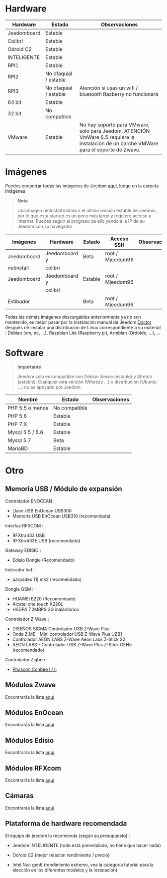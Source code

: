 Hardware
========

Hardware | Estado | Observaciones
--- | --- | ---
Jeedomboard             | Estable                  |
Colibrí            | Estable                  |
Odroid C2               | Estable                  |                          
INTELIGENTE                   | Estable                  |                          
RPI1                    | Estable                  |                          
RPI2                    | No ofaquíal / estable     |                          
RPI3                    | No ofaquíal / estable     | Atención si usas un wifi / bluetooth Razberry no funcionará
64 bit                 | Estable                  |                          
32 bit                 | No compatible            |                          
VMware                  | Estable                  | No hay soporte para VMware, solo para Jeedom. ATENCIÓN VmWare 6.5 requiere la instalación de un parche VMWare para el soporte de Zwave.         

Imágenes
======

Puedes encontrar todas las imágenes de Jeedom
[aquí](https://images.jeedom.com/),
luego en la carpeta Imágenes

> **Nota**
>
> Una imagen netinstall instalará el
> última versión estable de Jeedom, por lo que esta startup es un poco más
> largo y requiere acceso a internet. Puedes seguir
> el progreso de ello yendo a la IP de su Jeedom con su
> navegador

| Imágenes         | Hardware       | Estado           | Acceso SSH      | Observaciones      |
|----------------|----------------|----------------|----------------|----------------|
| Jeedomboard    | Jeedomboard y | Beta           | root / Mjeedom96 |                |
| netinstall     | colibrí   |                |                |                |
| Jeedomboard    | Jeedomboard y | Estable         | root / Mjeedom96 |                |
|                | colibrí   |                |                |                |
| Estibador         |                | Beta           | root / Mjeedom96 |                |


Todas las demás imágenes descargables anteriormente ya no son
mantenido, es mejor pasar por la instalación manual de Jeedom
[Doctor](https://github.com/jeedom/documentation/blob/master/installation/es_ES/other.asciidoc)
después de instalar una distribución de Linux correspondiente a su
material : Debian (vm, pc, ...), Raspbian Lite (Raspberry pi), Armbian
(Ordoide, ...), ...

Software
========

> **Importante**
>
> Jeedom solo es compatible con Debian Jessie (estable) y Stretch (estable).
> Cualquier otra versión (Wheezy ...) o distribución (Ubuntu ...) no es
> apoyado por Jeedom.


| Nombre                     | Estado                    | Observaciones                |
|-------------------------|-------------------------|--------------------------|
| PHP 5.5 o menos        | No compatible            |                          |
| PHP 5.6                 | Estable                  |                          |
| PHP 7.X                 | Estable                  |                          |
| Mysql 5.5 / 5.6           | Estable                  |                          |
| Mysql 5.7               | Beta                    |                          |
| MariaBD                 | Estable                  |                          |

Otro
=====

Memoria USB / Módulo de expansión
---------------------------

Controlador ENOCEAN :

-   Llave USB EnOcean USB300
-   Memoria USB EnOcean USB310 (recomendada)

Interfaz RFXCOM :

-   RFXtrx433 USB
-   RFXtrx433E USB (recomendado)

Gateway EDISIO :

-   Edisio Dongle (Recomendado)

Indicador led :

-   parpadeo (1) mk2 (recomendado)

Dongle GSM :

-   HUAWEI E220 (Recomendado)
-   Alcatel one touch X220L
-   HSDPA 7.2MBPS 3G inalámbrico

Controlador Z-Wave :

-   DISEÑOS SIGMA Controlador USB Z-Wave Plus
-   Onda Z.ME - Mini controlador USB Z-Wave Plus UZB1
-   Controlador AEON LABS Z-Wave Aeon Labs Z-Stick S2
-   AEON LABS - Controlador USB Z-Wave Plus Z-Stick GEN5 (recomendado)


Controlador Zigbee :

- [Phoscon Conbee I / II](http://bit.ly/2n4VyWc)

Módulos Zwave
-------------

Encontrarás la lista
[aquí](https://jeedom.github.io/documentation/zwave/es_ES/equipement.compatible)

Módulos EnOcean
---------------

Encontrarás la lista
[aquí](https://jeedom.github.io/documentation/enocean/es_ES/equipement.compatible)

Módulos Edisio
--------------

Encontrarás la lista
[aquí](https://jeedom.github.io/documentation/edisio/es_ES/equipement.compatible)

Módulos RFXcom
--------------

Encontrarás la lista
[aquí](https://jeedom.github.io/documentation/rfxcom/es_ES/equipement.compatible)

Cámaras
-------

Encontrarás la lista
[aquí](https://jeedom.github.io/documentation/camera/es_ES/equipement.compatible)

Plataforma de hardware recomendada
---------------------------------

El equipo de jeedom lo recomienda (según su presupuesto) :

-   Jeedom INTELIGENTE (todo está preinstalado, no tiene que hacer nada)

-   Odroid C2 (mejor relación rendimiento / precio)

-   Intel Nuc gen6 (rendimiento extremo, vea la categoría tutorial
    para la elección en los diferentes modelos y la instalación)
